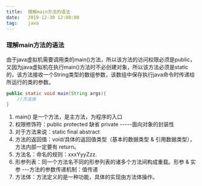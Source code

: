 ```yaml
---              
title:  理解main方法的语法  
date:   2019-12-30 12:00:00
tag:    java
---
```

### 理解main方法的语法 



由于java虚拟机需要调用类的main()方法，所以该方法的访问权限必须是public，又因为java虚拟机在执行main()方法时不必创建对象，所以该方法必须是static的，该方法接收一个String类型的数组参数，该数组中保存执行java命令时传递给所运行的类的参数。 




```java
public static void main(String args){
    //方法体
} 
```
1. main() 是一个方法，是主方法，为程序的入口
2. 权限修饰符：public protected 缺省 private  -----面向对象的封装性
3. 对于方法来说：static final abstract
4. 方法的返回值：void/具体的返回值类型（基本的数据类型 & 引用数据类型），方法内部一定要有 return。
5. 方法名：命名的规则：xxxYyyZzz.
6. 形参列表：同一个方法名不同的形参列表的诸多个方法间构成重载。形参 & 实参 ---方法的参数传递机制：值传递
7. 方法体：方法定义的是一种功能，具体的实现由方法体操作。